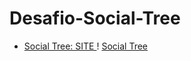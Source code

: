# Desafio-Social-Tree

- [Social Tree: SITE ](https://welingtonjunior2.github.io/Desafio-Social-Tree/)
! [Social Tree](https://raw.githubusercontent.com/WelingtonJunior2/Desafio-Social-Tree/main/photo/Seat.png)


